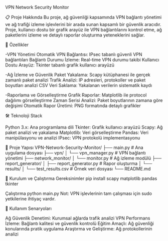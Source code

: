 VPN Network Security Monitor

📋 Proje Hakkında
Bu proje, ağ güvenliği kapsamında VPN bağlantı yönetimi ve ağ trafiği izleme işlevlerini bir arada sunan kapsamlı bir güvenlik aracıdır. Proje, kullanıcı dostu bir grafik arayüz ile VPN bağlantılarını kontrol etme, ağ paketlerini izleme ve detaylı raporlar oluşturma yeteneklerini sağlar.

🚀 Özellikler

-VPN Yönetimi
Otomatik VPN Bağlantısı: IPsec tabanlı güvenli VPN bağlantıları
Bağlantı Durumu İzleme: Real-time VPN durumu takibi
Kullanıcı Dostu Arayüz: Tkinter tabanlı grafik kullanıcı arayüzü

-Ağ İzleme ve Güvenlik
Paket Yakalama: Scapy kütüphanesi ile gerçek zamanlı paket analizi
Trafik Analizi: IP adresleri, protokoller ve paket boyutları analizi
CSV Veri Saklama: Yakalanan verilerin sistematik kaydı

-Raporlama ve Görselleştirme
Grafik Raporlar: Matplotlib ile protocol dağılımı görselleştirme
Zaman Serisi Analizi: Paket boyutlarının zamana göre değişimi
Otomatik Rapor Üretimi: PNG formatında detaylı grafikler

🛠️ Teknoloji Stack

Python 3.x: Ana programlama dili
Tkinter: Grafik kullanıcı arayüzü
Scapy: Ağ paket analizi ve yakalama
Matplotlib: Veri görselleştirme
Pandas: Veri manipülasyonu ve analizi
IPsec: VPN protokolü implementasyonu

📁 Proje Yapısı
VPN-Network-Security-Monitor/
├── main.py                    # Ana uygulama dosyası
├── vpn/
│   └── vpn_manager.py        # VPN bağlantı yönetimi
├── network_monitor/
│   └── monitor.py            # Ağ izleme modülü
├── report_generator/
│   ├── report_generator.py   # Rapor oluşturma
│   └── results/
│       └── test_results.csv  # Örnek veri dosyası
└── README.md

🔧 Kurulum ve Çalıştırma
Gereksinimler
pip install scapy matplotlib pandas tkinter

Çalıştırma
python main.py
Not: VPN işlevlerinin tam çalışması için sudo yetkilerine ihtiyaç vardır.

🎯 Kullanım Senaryoları

Ağ Güvenlik Denetimi: Kurumsal ağlarda trafik analizi
VPN Performans İzleme: Bağlantı kalitesi ve güvenlik kontrolü
Eğitim Amaçlı: Ağ güvenliği konularında pratik uygulama
Araştırma ve Geliştirme: Ağ protokollerinin analizi
